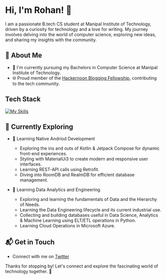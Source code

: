 # Hi, I'm Rohan! 👋

I am a passionate B.tech CS student at Manipal Institute of Technology, driven by a curiosity for technology and a love for writing. My journey involves delving into the world of computer science, exploring new ideas, and sharing my insights with the community.


## 🚀 About Me

- 🔭 I'm currently pursuing my Bachelors in Computer Science at Manipal Institute of Technology.
- 🌐 Proud member of the [Hackernoon Blogging Fellowship](https://hackernoon.com/), contributing to the tech community.


## Tech Stack
[![My Skills](https://skillicons.dev/icons?i=kotlin,flutter,java,python,c,mysql,azure,androidstudio,discord,github,html,linkedin,notion)](https://skillicons.dev)
## 🌱 Currently Exploring

- 🚀 Learning Native Andriod Development
  - Exploring the ins and outs of Kotlin & Jetpack Compose for dynamic front-end experiences.
  - Styling with MaterialUi3 to create modern and responsive user interfaces.
  - Learning REST-API calls using Retrofit.
  - Diving into RoomDB and RealmDB for efficient database management.


- 🚀 Learning Data Analytics and Engineering 
  - Exploring and learning the fundamentals of Data and the Hierarchy of Needs.
  - Learning the Data Engineering lifecycle and its current industrial use.
  - Collecting and building databases useful in Data Science, Analytics & Machine Learning using ELT/ETL operations in Python.
  - Learning Cloud Operations in Microsoft Azure.


## 📬 Get in Touch

- Connect with me on [Twitter](https://twitter.com/RohanSi51041045) 

Thanks for stopping by! Let's connect and explore the fascinating world of technology together. 🚀

<!--

Here are some ideas to get you started:

- 🔭 I’m currently working on ...
- 🌱 I’m currently learning ...
- 👯 I’m looking to collaborate on ...
- 🤔 I’m looking for help with ...
- 💬 Ask me about ...
- 📫 How to reach me: ...
- 😄 Pronouns: ...
- ⚡ Fun fact: ...
-->


